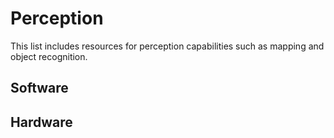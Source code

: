 # Perception

This list includes resources for perception capabilities such as mapping and object recognition.

## Software

## Hardware


